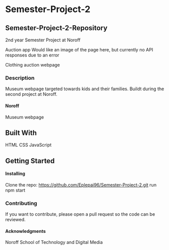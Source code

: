 # Semester-Project-2

## Semester-Project-2-Repository
2nd year Semester Project at Noroff

Auction app
Would like an image of the page here, but currently no API responses due to an error

Clothing auction webpage

### Description
Museum webpage targeted towards kids and their families. Buildt during the second project at Noroff.

#### Noroff
Museum webpage

## Built With
HTML
CSS
JavaScript

## Getting Started
#### Installing
Clone the repo: https://github.com/Eplepai96/Semester-Project-2.git
run npm start

### Contributing
If you want to contribute, please open a pull request so the code can be reviewed.

#### Acknowledgments
Noroff School of Technology and Digital Media
